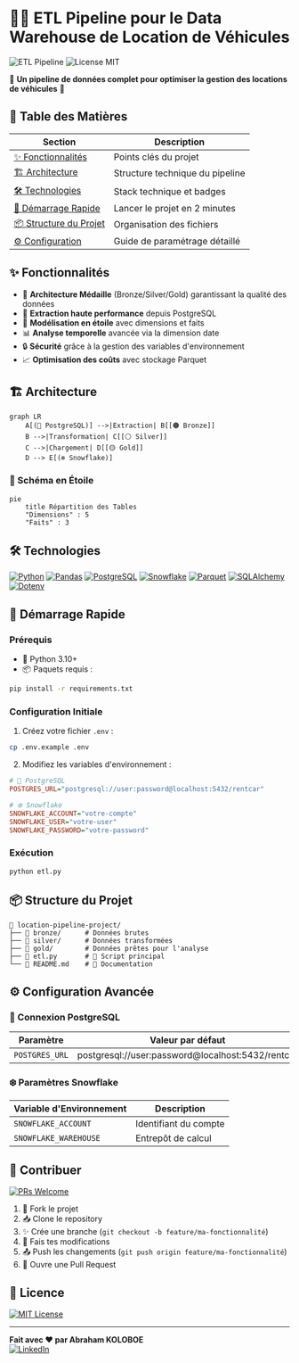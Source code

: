 # 🚗💾 ETL Pipeline pour le Data Warehouse de Location de Véhicules

![ETL Pipeline](https://img.shields.io/badge/ETL-Pipeline-009688?style=for-the-badge&logo=apachespark&logoColor=white)
![License MIT](https://img.shields.io/badge/License-MIT-green.svg?style=for-the-badge)

🌟 **Un pipeline de données complet pour optimiser la gestion des locations de véhicules** 🌟

## 🎯 Table des Matières

| Section                       | Description                                                      |
| ----------------------------- | ---------------------------------------------------------------- |
| [✨ Fonctionnalités](#-fonctionnalités) | Points clés du projet                                          |
| [🏗 Architecture](#-architecture)      | Structure technique du pipeline                                |
| [🛠 Technologies](#-technologies)      | Stack technique et badges                                      |
| [🚀 Démarrage Rapide](#-démarrage-rapide)| Lancer le projet en 2 minutes                                |
| [📦 Structure du Projet](#-structure-du-projet) | Organisation des fichiers                |
| [⚙ Configuration](#-configuration)    | Guide de paramétrage détaillé                                  |

## ✨ Fonctionnalités

- 🧱 **Architecture Médaille** (Bronze/Silver/Gold) garantissant la qualité des données
- 🚀 **Extraction haute performance** depuis PostgreSQL
- 🌟 **Modélisation en étoile** avec dimensions et faits
- 📊 **Analyse temporelle** avancée via la dimension date
- 🔒 **Sécurité** grâce à la gestion des variables d'environnement
- 📈 **Optimisation des coûts** avec stockage Parquet

## 🏗 Architecture

```mermaid
graph LR
    A[(📁 PostgreSQL)] -->|Extraction| B[[🟤 Bronze]]
    B -->|Transformation| C[[⚪ Silver]]
    C -->|Chargement| D[[🟡 Gold]]
    D --> E[(❄️ Snowflake)]
```

### 📐 Schéma en Étoile

```mermaid
pie
    title Répartition des Tables
    "Dimensions" : 5
    "Faits" : 3
```

## 🛠 Technologies

[![Python](https://img.shields.io/badge/Python-3.10+-3776AB?logo=python&logoColor=white)](https://python.org)
[![Pandas](https://img.shields.io/badge/Pandas-150458?logo=pandas&logoColor=white)](https://pandas.pydata.org)
[![PostgreSQL](https://img.shields.io/badge/PostgreSQL-4169E1?logo=postgresql&logoColor=white)](https://www.postgresql.org)
[![Snowflake](https://img.shields.io/badge/Snowflake-29B5E8?logo=snowflake&logoColor=white)](https://snowflake.com)
[![Parquet](https://img.shields.io/badge/Apache_Parquet-4EA94B?logo=apacheparquet&logoColor=white)](https://parquet.apache.org)
[![SQLAlchemy](https://img.shields.io/badge/SQLAlchemy-1C1C1C?logo=sqlalchemy&logoColor=white)](https://www.sqlalchemy.org)
[![Dotenv](https://img.shields.io/badge/Python_Dotenv-ECD53F?logo=python&logoColor=black)](https://pypi.org/project/python-dotenv/)

## 🚀 Démarrage Rapide

### Prérequis

- 🐍 Python 3.10+
- 📦 Paquets requis :

```bash
pip install -r requirements.txt
```

### Configuration Initiale

1. Créez votre fichier `.env` :

```bash
cp .env.example .env
```

2. Modifiez les variables d'environnement :

```ini
# 🐘 PostgreSQL
POSTGRES_URL="postgresql://user:password@localhost:5432/rentcar"

# ❄️ Snowflake
SNOWFLAKE_ACCOUNT="votre-compte"
SNOWFLAKE_USER="votre-user"
SNOWFLAKE_PASSWORD="votre-password"
```

### Exécution

```bash
python etl.py
```

## 📦 Structure du Projet

```plaintext
📁 location-pipeline-project/
├── 📁 bronze/      # Données brutes
├── 📁 silver/      # Données transformées
├── 📁 gold/        # Données prêtes pour l'analyse
├── 📜 etl.py       # 🐍 Script principal
└── 📜 README.md    # 📖 Documentation
```

## ⚙ Configuration Avancée

### 🔌 Connexion PostgreSQL

| Paramètre          | Valeur par défaut       |
|--------------------|-------------------------|
| `POSTGRES_URL`     | postgresql://user:password@localhost:5432/rentcar |

### ❄️ Paramètres Snowflake

| Variable d'Environnement | Description                |
|--------------------------|----------------------------|
| `SNOWFLAKE_ACCOUNT`      | Identifiant du compte      |
| `SNOWFLAKE_WAREHOUSE`    | Entrepôt de calcul         |

## 🤝 Contribuer

[![PRs Welcome](https://img.shields.io/badge/PRs-Welcome-brightgreen?style=flat)](https://makeapullrequest.com)

1. 🍴 Fork le projet
2. 📥 Clone le repository
3. ✨ Crée une branche (`git checkout -b feature/ma-fonctionnalité`)
4. 💾 Fais tes modifications
5. 📤 Push les changements (`git push origin feature/ma-fonctionnalité`)
6. 🔄 Ouvre une Pull Request

## 📄 Licence

[![MIT License](https://img.shields.io/badge/License-MIT-green.svg)](LICENSE)

---

**Fait avec ❤️ par Abraham KOLOBOE**  
[![LinkedIn](https://img.shields.io/badge/LinkedIn-0077B5?logo=linkedin)](https://www.linkedin.com/in/abraham-zacharie-koloboe-data-science-ia-generative-llms-machine-learning/)
